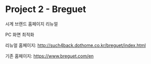 ﻿# Project 2 - Breguet
시계 브랜드 홈페이지 리뉴얼

PC 화면 최적화

리뉴얼 홈페이지: http://such4back.dothome.co.kr/breguet/index.html

기존 홈페이지: https://www.breguet.com/en
